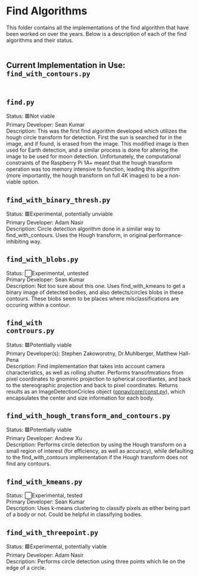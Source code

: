 # Find Algorithms
This folder contains all the implementations of the find algorithm that have been worked on over the years. Below is a description of each of the find algorithms and their status.<br><br>

## Current Implementation in Use: <code>find_with_contours.py</code><br><br>

## <code>find.py</code><br>
Status: 🟥Not viable<br>
Primary Developer: Sean Kumar<br>
Description: This was the first find algorithm developed which utilizes the hough circle transform for detection. First the sun is searched for in the image, and if found, is erased from the image. This modified image is then used for Earth detection, and a similar process is done for altering the image to be used for moon detection. Unfortunately, the computational constraints of the Raspberry Pi 1A+ meant that the hough transform operation was too memory intensive to function, leading this algorithm (more importantly, the hough transform on full 4K images) to be a non-viable option.

## <code>find_with_binary_thresh.py</code><br>
Status: 🟥Experimental, potentially unviable<br>
Primary Developer: Adam Nasir<br>
Description: Circle detection algorithm done in a similar way to find_with_contours. Uses the Hough transform, in original performance-inhibiting way.

## <code>find_with_blobs.py</code><br>
Status: ⬜Experimental, untested<br>
Primary Developer: Sean Kumar<br>
Description: Not too sure about this one. Uses find_with_kmeans to get a binary image of detected bodies, and also detects/circles blobs in these contours. These blobs seem to be places where misclassifications are occuring within a contour.

## <code>find_with contrours.py</code><br>
Status: 🟩Potentially viable<br>
Primary Developer(s): Stephen Zakoworotny, Dr.Muhlberger, Matthew Hall-Pena<br>
Description: Find implementation that takes into account camera characteristics, as well as rolling shutter. Performs transofmrations from pixel coordinates to gnominic projection to spherical coordiantes, and back to the stereographic projection and back to pixel coordinates. Returns results as an ImageDetectionCricles object ([opnav/core/const.py](https://github.com/Cislunar-Explorers/FlightSoftware/blob/master/opnav/core/const.py#L205)), which encapsulates the center and size information for each body.

## <code>find_with_hough_transform_and_contours.py</code><br>
Status: 🟩Potentially viable<br>
Primary Developer: Andrew Xu<br>
Description: Performs circle detection by using the Hough transform on a small region of interest (for efficiency, as well as accuracy), while defaulting to the find_with_contours implementation if the Hough transform does not find any contours.

## <code>find_with_kmeans.py</code><br>
Status: ⬜Experimental, tested<br>
Primary Developer: Sean Kumar<br>
Description: Uses k-means clustering to classify pixels as either being part of a body or not. Could be helpful in classifying bodies.

## <code>find_with_threepoint.py</code><br>
Status: 🟩Experimental, potentially viable<br>
Primary Developer: Adam Nasir<br>
Description: Performs circle detection using three points which lie on the edge of a circle.
